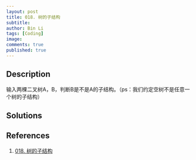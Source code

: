 ```yaml
---
layout: post
title: 018. 树的子结构
subtitle:
author: Bin Li
tags: [Coding]
image: 
comments: true
published: true
---
```


## Description

[^1]: 尝试使用脚注

输入两棵二叉树A，B，判断B是不是A的子结构。（ps：我们约定空树不是任意一个树的子结构）

## Solutions



## References

1. [018. 树的子结构](https://www.nowcoder.com/practice/6e196c44c7004d15b1610b9afca8bd88?tpId=13&tqId=11170&rp=1&ru=%2Fta%2Fcoding-interviews&qru=%2Fta%2Fcoding-interviews%2Fquestion-ranking&tPage=1)